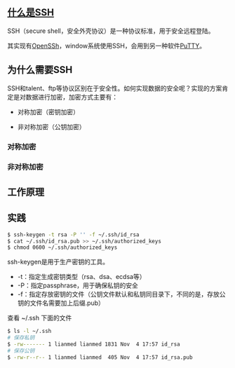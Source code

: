 ## [什么是SSH](https://www.jianshu.com/p/33461b619d53)
SSH（secure shell，安全外壳协议）是一种协议标准，用于安全远程登陆。

其实现有[OpenSSh](https://www.openssh.com)，window系统使用SSH，会用到另一种软件[PuTTY](https://www.chiark.greenend.org.uk/~sgtatham/putty/)。

## 为什么需要SSH
SSH和talent、ftp等协议区别在于安全性。如何实现数据的安全呢？实现的方案肯定是对数据进行加密，加密方式主要有：
- 对称加密（密钥加密）

- 非对称加密（公钥加密）
### 对称加密
### 非对称加密
## 工作原理
## 实践
```bash
$ ssh-keygen -t rsa -P '' -f ~/.ssh/id_rsa
$ cat ~/.ssh/id_rsa.pub >> ~/.ssh/authorized_keys
$ chmod 0600 ~/.ssh/authorized_keys
```
ssh-keygen是用于生产密钥的工具。

- -t：指定生成密钥类型（rsa、dsa、ecdsa等）
- -P：指定passphrase，用于确保私钥的安全
- -f：指定存放密钥的文件（公钥文件默认和私钥同目录下，不同的是，存放公钥的文件名需要加上后缀.pub）

查看 ~/.ssh 下面的文件
```bash
$ ls -l ~/.ssh
# 保存私钥
$ -rw------- 1 lianmed lianmed 1831 Nov  4 17:57 id_rsa
# 保存公钥
$ -rw-r--r-- 1 lianmed lianmed  405 Nov  4 17:57 id_rsa.pub
```
